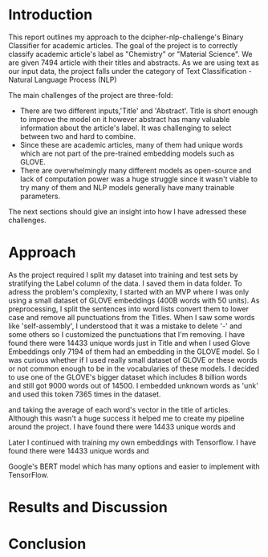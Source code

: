 # Introduction
This report outlines my approach to the dcipher-nlp-challenge's Binary Classifier for academic articles. The goal of the project is to correctly classify academic article's label as
"Chemistry" or "Material Science". We are given 7494 article with their titles and abstracts. As we are using text as our input data, the project falls under the category of Text Classification - Natural Language Process (NLP) 

The main challenges of the project are three-fold:
 * There are two different inputs,'Title' and 'Abstract'. Title is short enough to improve the model on it however abstract has many valuable information about the article's label. It was challenging to select between two and hard to combine.
 * Since these are academic articles, many of them had unique words which are not part of the pre-trained embedding models such as GLOVE.
 * There are overwhelmingly many different models as open-source and lack of computation power was a huge struggle since it wasn't viable to try many of them and NLP models generally have many trainable parameters.

The next sections should give an insight into how I have adressed these challenges.

# Approach

As the project required I split my dataset into training and test sets by stratifying the Label column of the data. I saved them in data folder.
To adress the problem's complexity, I started with an MVP where I was only using a small dataset of GLOVE embeddings (400B words with 50 units). As preprocessing, I split the sentences into word lists convert them to lower case and remove all punctuations from the Titles. When I saw some words like 'self-assembly', I understood that it was a mistake to delete '-' and some others so I customized the punctuations that I'm removing. I have found there were 14433 unique words just in Title and when I used Glove Embeddings only 7194 of them had an embedding in the GLOVE model. So I was curious whether if I used really small dataset of GLOVE or these words or not common enough to be in the vocabularies of these models. I decided to use one of the GLOVE's bigger dataset which includes 8 billion words and still got 9000 words out of 14500. I embedded unknown words as 'unk' and used this token 7365 times in the dataset. 

and taking the average of each word's vector in the title of articles. Although this wasn't a huge success it helped me to create my pipeline around the project. I have found there were 14433 unique words and 

Later I continued with training my own embeddings with Tensorflow. I have found there were 14433 unique words and 

Google's BERT model which has many options and easier to implement with TensorFlow.

# Results and Discussion

# Conclusion

